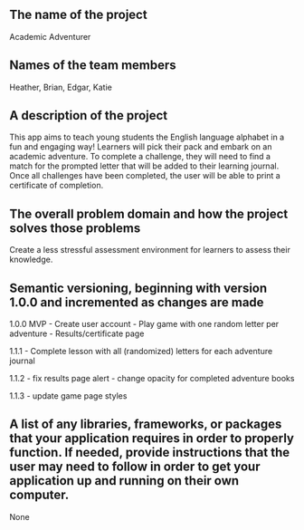 ## The name of the project
Academic Adventurer

## Names of the team members
Heather, Brian, Edgar, Katie

## A description of the project
This app aims to teach young students the English language alphabet in a fun and engaging way! Learners will pick their pack and embark on an academic adventure. To complete a challenge, they will need to find a match for the prompted letter that will be added to their learning journal. Once all challenges have been completed, the user will be able to print a certificate of completion. 

## The overall problem domain and how the project solves those problems
Create a less stressful assessment environment for learners to assess their knowledge. 

## Semantic versioning, beginning with version 1.0.0 and incremented as changes are made
1.0.0 MVP
    - Create user account 
    - Play game with one random letter per adventure 
    - Results/certificate page 

1.1.1 
    - Complete lesson with all (randomized) letters for each adventure journal

1.1.2 
    - fix results page alert 
    - change opacity for completed adventure books 

1.1.3
    - update game page styles

## A list of any libraries, frameworks, or packages that your application requires in order to properly function. If needed, provide instructions that the user may need to follow in order to get your application up and running on their own computer.
None
